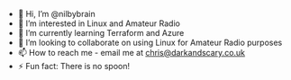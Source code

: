 - 👋 Hi, I’m @nilbybrain
- 👀 I’m interested in Linux and Amateur Radio
- 🌱 I’m currently learning Terraform and Azure
- 💞️ I’m looking to collaborate on using Linux for Amateur Radio purposes
- 📫 How to reach me - email me at chris@darkandscary.co.uk
- ⚡ Fun fact: There is no spoon!

<!---
nilbybrain/nilbybrain is a ✨ special ✨ repository because its `README.md` (this file) appears on your GitHub profile.
You can click the Preview link to take a look at your changes.
--->
